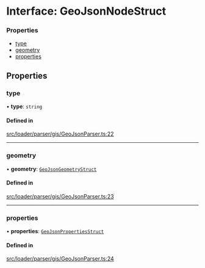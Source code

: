 # Interface: GeoJsonNodeStruct

### Properties

- [type](GeoJsonNodeStruct.md#type)
- [geometry](GeoJsonNodeStruct.md#geometry)
- [properties](GeoJsonNodeStruct.md#properties)

## Properties

### type

• **type**: `string`

#### Defined in

[src/loader/parser/gis/GeoJsonParser.ts:22](https://github.com/Orillusion/orillusion/blob/main/src/loader/parser/gis/GeoJsonParser.ts#L22)

___

### geometry

• **geometry**: [`GeoJsonGeometryStruct`](GeoJsonGeometryStruct.md)

#### Defined in

[src/loader/parser/gis/GeoJsonParser.ts:23](https://github.com/Orillusion/orillusion/blob/main/src/loader/parser/gis/GeoJsonParser.ts#L23)

___

### properties

• **properties**: [`GeoJsonPropertiesStruct`](GeoJsonPropertiesStruct.md)

#### Defined in

[src/loader/parser/gis/GeoJsonParser.ts:24](https://github.com/Orillusion/orillusion/blob/main/src/loader/parser/gis/GeoJsonParser.ts#L24)
